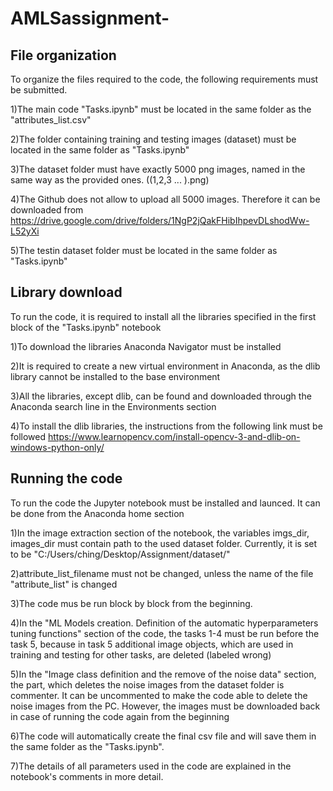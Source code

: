 # AMLSassignment-

## File organization
To organize the files required to the code, the following requirements must be submitted.

1)The main code "Tasks.ipynb" must be located in the same folder as the "attributes_list.csv"

2)The folder containing training and testing images (dataset) must be located in the same folder as "Tasks.ipynb"

3)The dataset folder must have exactly 5000 png images, named in the same way as the provided ones. ((1,2,3 ... ).png)

4)The Github does not allow to upload all 5000 images. Therefore it can be downloaded from https://drive.google.com/drive/folders/1NgP2jQakFHibIhpevDLshodWw-L52yXi 

5)The testin dataset folder must be located in the same folder as "Tasks.ipynb"

## Library download
To run the code, it is required to install all the libraries specified in the first block of the "Tasks.ipynb" notebook

1)To download the libraries Anaconda Navigator must be installed

2)It is required to create a new virtual environment in Anaconda, as the dlib library cannot be installed to the base environment

3)All the libraries, except dlib, can be found and downloaded through the Anaconda search line in the Environments section

4)To install the dlib libraries, the instructions from the following link must be followed https://www.learnopencv.com/install-opencv-3-and-dlib-on-windows-python-only/

## Running the code
To run the code the Jupyter notebook must be installed and launced. It can be done from the Anaconda home section

1)In the image extraction section of the notebook, the variables imgs_dir, images_dir must contain path to the used dataset folder. Currently, it is set to be "C:/Users/ching/Desktop/Assignment/dataset/"

2)attribute_list_filename must not be changed, unless the name of the file "attribute_list" is changed

3)The code mus be run block by block from the beginning.

4)In the "ML Models creation. Definition of the automatic hyperparameters tuning functions" section of the code, the tasks 1-4 must be run before the task 5, because in task 5 additional image objects, which are used in training and testing for other tasks, are deleted (labeled wrong)

5)In the "Image class definition and the remove of the noise data" section, the part, which deletes the noise images from the dataset folder is commenter. It can be uncommented to make the code able to delete the noise images from the PC. However, the images must be downloaded back in case of running the code again from the beginning

6)The code will automatically create the final csv file and will save them in the same folder as the "Tasks.ipynb".

7)The details of all parameters used in the code are explained in the notebook's comments in more detail.
